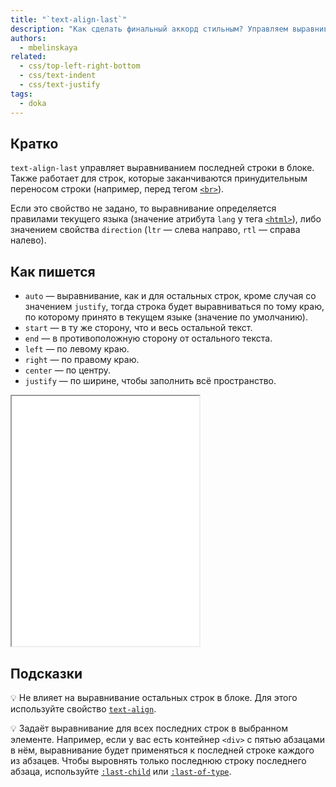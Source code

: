 ```yaml
---
title: "`text-align-last`"
description: "Как сделать финальный аккорд стильным? Управляем выравниванием последней строки."
authors:
  - mbelinskaya
related:
  - css/top-left-right-bottom
  - css/text-indent
  - css/text-justify
tags:
  - doka
---
```


## Кратко

`text-align-last` управляет выравниванием последней строки в блоке. Также работает для строк, которые заканчиваются принудительным переносом строки (например, перед тегом [`<br>`](/html/br/)).

Если это свойство не задано, то выравнивание определяется правилами текущего языка (значение атрибута `lang` у тега [`<html>`](/html/html/)), либо значением свойства `direction` (`ltr` — слева направо, `rtl` — справа налево).

## Как пишется

- `auto` —  выравнивание, как и для остальных строк, кроме случая со значением `justify`, тогда строка будет выравниваться по тому краю, по которому принято в текущем языке (значение по умолчанию).
- `start` — в ту же сторону, что и весь остальной текст.
- `end` — в противоположную сторону от остального текста.
- `left` — по левому краю.
- `right` — по правому краю.
- `center` — по центру.
- `justify` — по ширине, чтобы заполнить всё пространство.

<iframe title="Пример выравния строки каждым из способов" src="demos/text-align-last/" height="400"></iframe>

## Подсказки

💡 Не влияет на выравнивание остальных строк в блоке. Для этого используйте свойство [`text-align`](/css/text-align/).

💡 Задаёт выравнивание для всех последних строк в выбранном элементе. Например, если у вас есть контейнер `<div>` с пятью абзацами в нём, выравнивание будет применяться к последней строке каждого из абзацев. Чтобы выровнять только последнюю строку последнего абзаца, используйте [`:last-child`](/css/child/) или [`:last-of-type`](/css/nth-of-type/).
